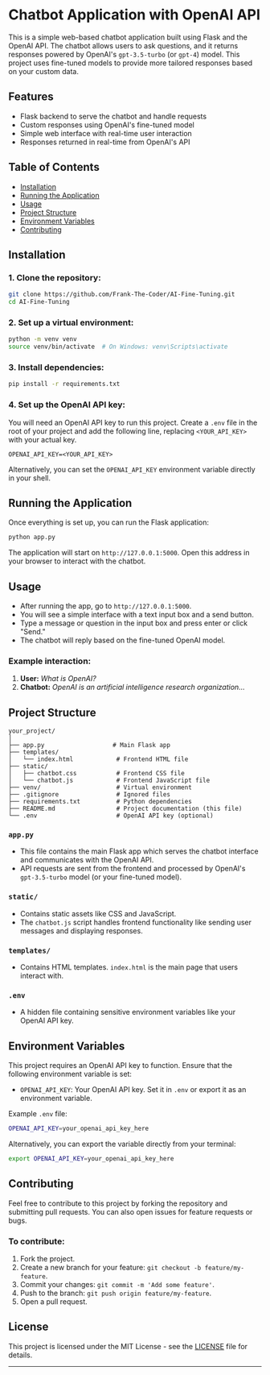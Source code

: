 # Chatbot Application with OpenAI API

This is a simple web-based chatbot application built using Flask and the OpenAI API. The chatbot allows users to ask questions, and it returns responses powered by OpenAI's `gpt-3.5-turbo` (or `gpt-4`) model. This project uses fine-tuned models to provide more tailored responses based on your custom data.

## Features

- Flask backend to serve the chatbot and handle requests
- Custom responses using OpenAI's fine-tuned model
- Simple web interface with real-time user interaction
- Responses returned in real-time from OpenAI's API

## Table of Contents

- [Installation](#installation)
- [Running the Application](#running-the-application)
- [Usage](#usage)
- [Project Structure](#project-structure)
- [Environment Variables](#environment-variables)
- [Contributing](#contributing)

## Installation

### 1. Clone the repository:

```bash
git clone https://github.com/Frank-The-Coder/AI-Fine-Tuning.git
cd AI-Fine-Tuning
```

### 2. Set up a virtual environment:

```bash
python -m venv venv
source venv/bin/activate  # On Windows: venv\Scripts\activate
```

### 3. Install dependencies:

```bash
pip install -r requirements.txt
```

### 4. Set up the OpenAI API key:

You will need an OpenAI API key to run this project. Create a `.env` file in the root of your project and add the following line, replacing `<YOUR_API_KEY>` with your actual key.

```
OPENAI_API_KEY=<YOUR_API_KEY>
```

Alternatively, you can set the `OPENAI_API_KEY` environment variable directly in your shell.

## Running the Application

Once everything is set up, you can run the Flask application:

```bash
python app.py
```

The application will start on `http://127.0.0.1:5000`. Open this address in your browser to interact with the chatbot.

## Usage

- After running the app, go to `http://127.0.0.1:5000`.
- You will see a simple interface with a text input box and a send button.
- Type a message or question in the input box and press enter or click "Send."
- The chatbot will reply based on the fine-tuned OpenAI model.

### Example interaction:

1. **User:** _What is OpenAI?_
2. **Chatbot:** _OpenAI is an artificial intelligence research organization..._

## Project Structure

```
your_project/
│
├── app.py                   # Main Flask app
├── templates/
│   └── index.html            # Frontend HTML file
├── static/
│   ├── chatbot.css           # Frontend CSS file
│   └── chatbot.js            # Frontend JavaScript file
├── venv/                     # Virtual environment
├── .gitignore                # Ignored files
├── requirements.txt          # Python dependencies
├── README.md                 # Project documentation (this file)
└── .env                      # OpenAI API key (optional)
```

### `app.py`

- This file contains the main Flask app which serves the chatbot interface and communicates with the OpenAI API.
- API requests are sent from the frontend and processed by OpenAI's `gpt-3.5-turbo` model (or your fine-tuned model).

### `static/`

- Contains static assets like CSS and JavaScript.
- The `chatbot.js` script handles frontend functionality like sending user messages and displaying responses.

### `templates/`

- Contains HTML templates. `index.html` is the main page that users interact with.

### `.env`

- A hidden file containing sensitive environment variables like your OpenAI API key.

## Environment Variables

This project requires an OpenAI API key to function. Ensure that the following environment variable is set:

- `OPENAI_API_KEY`: Your OpenAI API key. Set it in `.env` or export it as an environment variable.

Example `.env` file:

```bash
OPENAI_API_KEY=your_openai_api_key_here
```

Alternatively, you can export the variable directly from your terminal:

```bash
export OPENAI_API_KEY=your_openai_api_key_here
```

## Contributing

Feel free to contribute to this project by forking the repository and submitting pull requests. You can also open issues for feature requests or bugs.

### To contribute:

1. Fork the project.
2. Create a new branch for your feature: `git checkout -b feature/my-feature`.
3. Commit your changes: `git commit -m 'Add some feature'`.
4. Push to the branch: `git push origin feature/my-feature`.
5. Open a pull request.

## License

This project is licensed under the MIT License - see the [LICENSE](LICENSE) file for details.

---

